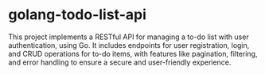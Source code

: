 # golang-todo-list-api
 This project implements a RESTful API for managing a to-do list with user authentication, using Go. It includes endpoints for user registration, login, and CRUD operations for to-do items, with features like pagination, filtering, and error handling to ensure a secure and user-friendly experience.

